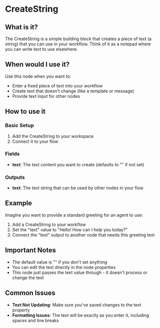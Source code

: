 # CreateString

## What is it?

The CreateString is a simple building block that creates a piece of text (a string) that you can use in your workflow. Think of it as a notepad where you can write text to use elsewhere.

## When would I use it?
Use this node when you want to:
- Enter a fixed piece of text into your workflow
- Create text that doesn't change (like a template or message)
- Provide text input for other nodes

## How to use it

### Basic Setup

1. Add the CreateString to your workspace
1. Connect it to your flow

### Fields
- **text**: The text content you want to create (defaults to "<Empty>" if not set)

### Outputs
- **text**: The text string that can be used by other nodes in your flow

## Example
Imagine you want to provide a standard greeting for an agent to use:

1. Add a CreateString to your workflow
1. Set the "text" value to "Hello! How can I help you today?"
1. Connect the "text" output to another node that needs this greeting text

## Important Notes
- The default value is "<Empty>" if you don't set anything
- You can edit the text directly in the node properties
- This node just passes the text value through - it doesn't process or change the text

## Common Issues
- **Text Not Updating**: Make sure you've saved changes to the text property
- **Formatting Issues**: The text will be exactly as you enter it, including spaces and line breaks